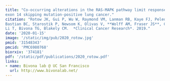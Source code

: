 ```yaml
---
title: "Co-occurring alterations in the RAS-MAPK pathway limit response to MET inhibitor treatment in MET
exon 14 skipping mutation-positive lung cancer."
citation: "Rotow JK, Gui P, Wu W, Raymond VM, Lanman RB, Kaye FJ, Peled N, Fece de la Cruz F, Nadres B, Corcoran RB, Yeh I,
Bastian BC, Starostik P, Newsom K, Olivas V, **Wolff AM, Fraser JS**, Collisson EA, McCoach CE, Camidge DR, Pacheco J, Bazhenova L,
Li T, Bivona TG, Blakely CM.  *Clinical Cancer Research*. 2019."
date: '2020-01-15'
image: '/static/img/pub/2020_rotow.jpg'
pmid: '31548343'
pmcid: 'PMC6980768'
biorxiv: '374181'
pdf: '/static/pdf/publications/2020_rotow.pdf'
links:
- name: Bivona lab @ UC San Francisco
  url: http://www.bivonalab.net/
---
```

